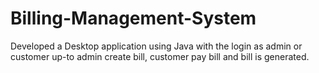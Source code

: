 # Billing-Management-System
Developed a Desktop application using Java with the login as admin or customer up-to admin create bill, customer pay bill and bill is generated.
